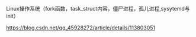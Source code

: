 

Linux操作系统（fork函数，task_struct内容，僵尸进程，孤儿进程,sysytemd与init）

https://blog.csdn.net/qq_45928272/article/details/113803051